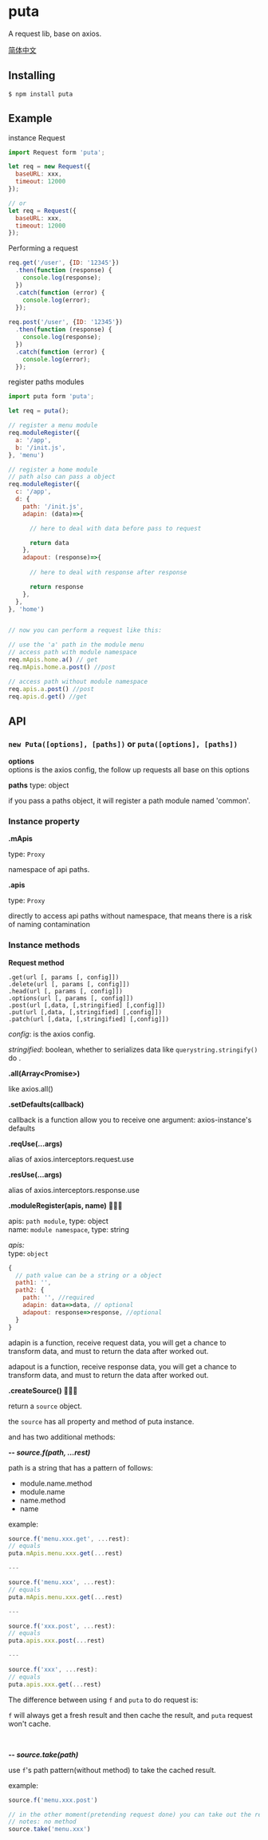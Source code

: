 # puta
A request lib, base on axios.

[简体中文](./zh-cn-readme.md)

## Installing

```
$ npm install puta
```

## Example

instance Request

```js
import Request form 'puta';

let req = new Request({
  baseURL: xxx,
  timeout: 12000
});

// or
let req = Request({
  baseURL: xxx,
  timeout: 12000
});


```

Performing a request

```js
req.get('/user', {ID: '12345'})
  .then(function (response) {
    console.log(response);
  })
  .catch(function (error) {
    console.log(error);
  });
  
req.post('/user', {ID: '12345'})
  .then(function (response) {
    console.log(response);
  })
  .catch(function (error) {
    console.log(error);
  });


```

register paths modules

```js
import puta form 'puta';

let req = puta();

// register a menu module
req.moduleRegister({
  a: '/app',
  b: '/init.js',
}, 'menu')

// register a home module
// path also can pass a object 
req.moduleRegister({
  c: '/app',
  d: {
    path: '/init.js',
    adapin: (data)=>{

      // here to deal with data before pass to request

      return data
    },
    adapout: (response)=>{
      
      // here to deal with response after response

      return response
    },
  },
}, 'home')


// now you can perform a request like this:

// use the 'a' path in the module menu
// access path with module namespace
req.mApis.home.a() // get
req.mApis.home.a.post() //post

// access path without module namespace
req.apis.a.post() //post
req.apis.d.get() //get

```


## API

### `new Puta([options], [paths])`  or  `puta([options], [paths])`

**options**  
options is the axios config, the follow up requests all base on this options

**paths**  type: object

if you pass a paths object, it will register a path module named 'common'.

### Instance property

**.mApis**

type: `Proxy`

namespace of api paths.

**.apis**

type: `Proxy`

directly to access api paths without namespace, that means there is a risk of naming contamination

### Instance methods

**Request method**

`.get(url [, params [, config]])`   
`.delete(url [, params [, config]])`  
`.head(url [, params [, config]])`  
`.options(url [, params [, config]])`  
`.post(url [,data, [,stringified] [,config]])`  
`.put(url [,data, [,stringified] [,config]])`  
`.patch(url [,data, [,stringified] [,config]])`

*config*: is the axios config.  

*stringified*: boolean, whether to  serializes data like `querystring.stringify()` do .


**.all(Array\<Promise\>)**

like axios.all()

**.setDefaults(callback)**

callback is a function allow you to receive one argument: axios-instance's defaults


**.reqUse(...args)**

alias of axios.interceptors.request.use


**.resUse(...args)**

alias of axios.interceptors.response.use



**.moduleRegister(apis, name)** :sweet_potato::sweet_potato::sweet_potato:

apis: `path module`, type: object  
name: `module namespace`, type: string

*apis:*  
type: `object`

```js
{
  // path value can be a string or a object
  path1: '',  
  path2: {
    path: '', //required
    adapin: data=>data, // optional
    adapout: response=>response, //optional
  }
}
```

adapin is a function, receive request data, you will get a chance to transform data, and must to return the data after worked	out.

adapout is a function, receive response data, you will get a chance to transform data, and must to return the data after worked	out.

**.createSource()** :sweet_potato::sweet_potato::sweet_potato:

return a `source` object.

the `source` has all property and method of puta instance. 

and has two additional methods: 

**-- _source.f(path, ...rest)_** 

path is a string that has a pattern of follows:  

- module.name.method
- module.name
- name.method
- name

example:

```js
source.f('menu.xxx.get', ...rest):
// equals
puta.mApis.menu.xxx.get(...rest)

---

source.f('menu.xxx', ...rest):
// equals
puta.mApis.menu.xxx.get(...rest)

---

source.f('xxx.post', ...rest):
// equals
puta.apis.xxx.post(...rest)

---

source.f('xxx', ...rest):
// equals
puta.apis.xxx.get(...rest)

```
The difference between using `f` and `puta` to do request is: 

`f` will always get a fresh result and then cache the result, and `puta` request won't cache.

<br>

**-- _source.take(path)_**

use `f`'s path pattern(without method) to take the cached result.

example:

```js
source.f('menu.xxx.post')

// in the other moment(pretending request done) you can take out the result like this:
// notes: no method
source.take('menu.xxx')

```